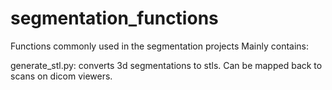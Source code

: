 # segmentation_functions
Functions commonly used in the segmentation projects
Mainly contains:

generate_stl.py: converts 3d segmentations to stls. Can be mapped back to scans on dicom viewers. 

